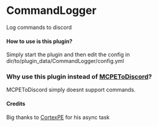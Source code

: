 # CommandLogger
 Log commands to discord

#### How to use is this plugin?
Simply start the plugin and then edit the config in dir/to/plugin_data/CommandLogger/config.yml

### Why use this plugin instead of [MCPEToDiscord](https://github.com/JaxkDev/MCPEToDiscord)?
MCPEToDiscord simply doesnt support commands.

#### Credits
Big thanks to [CortexPE](https://github.com/CortexPE/DiscordWebhookAPI/blob/master/src/CortexPE/DiscordWebhookAPI/task/DiscordWebhookSendTask.php) for his async task